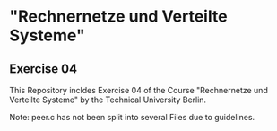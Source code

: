 # "Rechnernetze und Verteilte Systeme"

## Exercise 04

This Repository incldes Exercise 04 of the Course "Rechnernetze und Verteilte Systeme" by the Technical University Berlin. 

Note: peer.c has not been split into several Files due to guidelines.
